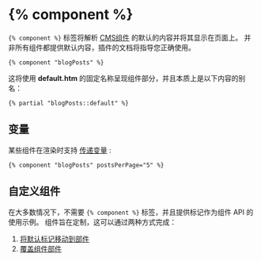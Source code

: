 # {% component %}

`{% component %}` 标签将解析 [CMS组件](../cms/components.md) 的默认的内容并将其显示在页面上。 并非所有组件都提供默认内容，插件的文档将指导您正确使用。

```twig
{% component "blogPosts" %}
```

这将使用 **default.htm** 的固定名称呈现组件部分，并且本质上是以下内容的别名：
```twig
{% partial "blogPosts::default" %}
```

## 变量

某些组件在渲染时支持 [传递变量](../cms/components.md#oc-passing-variables-to-components) :

```twig
{% component "blogPosts" postsPerPage="5" %}
```

## 自定义组件

在大多数情况下，不需要 `{% component %}` 标签，并且提供标记作为组件 API 的使用示例。 组件旨在定制，这可以通过两种方式完成：

1. [将默认标记移动到部件](../cms/components.md#oc-moving-default-markup-to-a-partial)
1. [覆盖组件部件](../cms/components.md#oc-overriding-component-partials)
